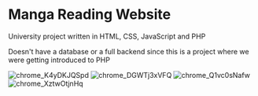 # Manga Reading Website
 
University project written in HTML, CSS, JavaScript and PHP

Doesn't have a database or a full backend since this is a project where we were getting introduced to PHP

![chrome_K4yDKJQSpd](https://user-images.githubusercontent.com/74460526/154973520-5976a40a-430b-4cb6-93e6-7d821ed285f4.jpg)
![chrome_DGWTj3xVFQ](https://user-images.githubusercontent.com/74460526/154965910-d189320f-94bc-4486-977f-d5b1018707c7.jpg)
![chrome_Q1vc0sNafw](https://user-images.githubusercontent.com/74460526/154965961-422180a1-bfba-41bb-b7ae-c033b8cb379b.png)
![chrome_XztwOtjnHq](https://user-images.githubusercontent.com/74460526/154965985-26e6e81e-a57e-45cb-9df7-153c4d5683cd.jpg)
